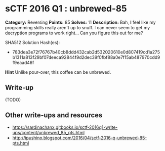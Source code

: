 # sCTF 2016 Q1 : unbrewed-85

**Category:** Reversing
**Points:** 85
**Solves:** 11 
**Description:**
Bah, I feel like my programming skills really aren't up to snuff. I can never seem to get my decryption programs to work right... Can you figure this out for me?


SHA512 Solution Hash(es):
* 783dea3e72f76767b40cb8ddd432cab2d532020610e0d807419cd1a275b1311a813f29bf07deeca92844f9d2dec39f0fbf88a0e7f15ab487970cdd9f9eaad48f

**Hint**
Unlike pour-over, this coffee can be unbrewed.


## Write-up

(TODO)

## Other write-ups and resources

* https://sardinachanx.gitbooks.io/sctf-2016q1-write-ups/content/unbrewed_85_pts.html
* http://ipushino.blogspot.com/2016/04/sctf-2016-q-unbrewed-85-pts.html
